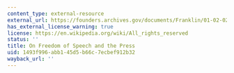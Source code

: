 ```yaml
---
content_type: external-resource
external_url: https://founders.archives.gov/documents/Franklin/01-02-02-0031
has_external_license_warning: true
license: https://en.wikipedia.org/wiki/All_rights_reserved
status: ''
title: On Freedom of Speech and the Press
uid: 1493f996-abb1-45d5-b66c-7ecbef912b32
wayback_url: ''
---
```

